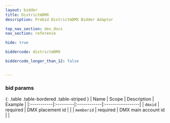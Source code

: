 ```yaml
---
layout: bidder
title: DistrictmDMX
description: Prebid DistrictmDMX Bidder Adaptor

top_nav_section: dev_docs
nav_section: reference

hide: true

biddercode: districtmDMX

biddercode_longer_than_12: false


---
```




### bid params

{: .table .table-bordered .table-striped }
| Name | Scope | Description | Example |
|:-----------|:---------|:------------|:-----------------|
| `dmxid` | required | DMX placement id | |
| `memberid` | required | DMX main account id | |
